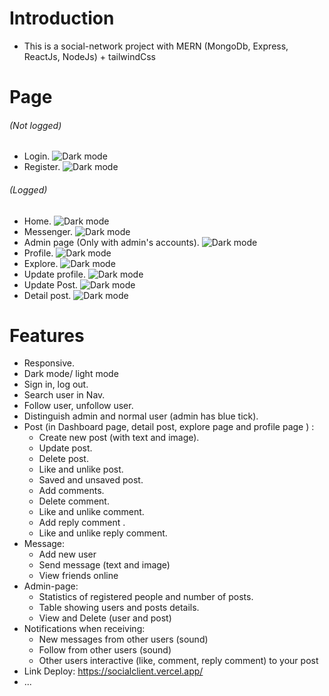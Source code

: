# **Introduction**

- This is a social-network project with MERN (MongoDb, Express, ReactJs, NodeJs) + tailwindCss

# **Page**

###### _(Not logged)_

- Login.
  ![Dark mode](https://i.ibb.co/hBq5k8G/login.jpg)
- Register.
  ![Dark mode](https://i.ibb.co/nMtDLT8/register.jpg)

###### _(Logged)_

- Home.
  ![Dark mode](https://i.ibb.co/zVqwzqc/homepage.jpg)
- Messenger.
  ![Dark mode](https://i.ibb.co/FK2LJrC/messenger.jpg)
- Admin page (Only with admin's accounts).
  ![Dark mode](https://i.ibb.co/q1K30jp/adminpage.jpg)
- Profile.
  ![Dark mode](https://i.ibb.co/C8GStX6/profilepage.jpg)
- Explore.
  ![Dark mode](https://i.ibb.co/WpnKqYH/explore.jpg)
- Update profile.
  ![Dark mode](https://i.ibb.co/W3jnXpk/updateprofile.jpg)
- Update Post.
  ![Dark mode](https://i.ibb.co/Xxg2yL3/updatepost.jpg)
- Detail post.
  ![Dark mode](https://i.ibb.co/vBcdc7w/detail-Post.jpg)

# **Features**

- Responsive.
- Dark mode/ light mode
- Sign in, log out.
- Search user in Nav.
- Follow user, unfollow user.
- Distinguish admin and normal user (admin has blue tick).
- Post (in Dashboard page, detail post, explore page and profile page ) :
  - Create new post (with text and image).
  - Update post.
  - Delete post.
  - Like and unlike post.
  - Saved and unsaved post.
  - Add comments.
  - Delete comment.
  - Like and unlike comment.
  - Add reply comment .
  - Like and unlike reply comment.
- Message:
  - Add new user
  - Send message (text and image)
  - View friends online
- Admin-page:
  - Statistics of registered people and number of posts.
  - Table showing users and posts details.
  - View and Delete (user and post)
- Notifications when receiving:
  - New messages from other users (sound)
  - Follow from other users (sound)
  - Other users interactive (like, comment, reply comment) to your post
- Link Deploy:
  https://socialclient.vercel.app/
- ...

